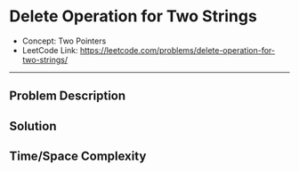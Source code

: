 # Delete Operation for Two Strings

- Concept: Two Pointers
- LeetCode Link: https://leetcode.com/problems/delete-operation-for-two-strings/

---

## Problem Description

## Solution

## Time/Space Complexity

